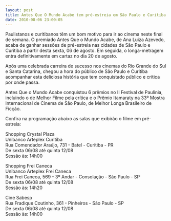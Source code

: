 ```yaml
---
layout: post
title: Antes Que O Mundo Acabe tem pré-estreia em São Paulo e Curitiba
date: 2010-08-06 23:00:05
---
```

Paulistanos e curitibanos têm um bom motivo para ir ao cinema neste final de semana. O premiado Antes Que o Mundo Acabe, de Ana Luiza Azevedo, acaba de ganhar sessões de pré-estreia nas cidades de São Paulo e Curitiba a partir desta sexta, 06 de agosto. Em seguida, o longa-metragem entra definitivamente em cartaz no dia 20 de agosto.

Após uma celebrada carreira de sucesso nos cinemas do Rio Grande do Sul e Santa Catarina, chegou a hora do público de São Paulo e Curitiba acompanhar esta deliciosa história que tem conquistado público e crítica por onde passa.

Antes Que o Mundo Acabe conquistou 6 prêmios no II Festival de Paulínia, incluindo o de Melhor Filme pela crítica e o Prêmio Itamaraty na 33º Mostra Internacional de Cinema de São Paulo, de Melhor Longa Brasileiro de Ficção.

Confira na programação abaixo as salas que exibirão o filme em pré-estreia:

Shopping Crystal Plaza\
Unibanco Arteplex Curitiba\
Rua Comendador Araújo, 731 - Batel - Curitiba - PR\
De sexta 06/08 até quinta 12/08\
Sessão às: 14h00

Shopping Frei Caneca\
Unibanco Arteplex Frei Caneca\
Rua Frei Caneca, 569 - 3º Andar - Consolação - São Paulo - SP\
De sexta 06/08 até quinta 12/08\
Sessão às: 14h20

Cine Sabesp\
Rua Fradique Coutinho, 361 - Pinheiros - São Paulo - SP\
De sexta 06/08 até quinta 12/08\
Sessão às: 14h00
